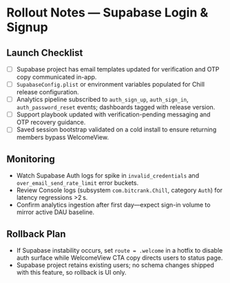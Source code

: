 # Rollout Notes — Supabase Login & Signup

## Launch Checklist
- [ ] Supabase project has email templates updated for verification and OTP copy communicated in-app.
- [ ] `SupabaseConfig.plist` or environment variables populated for Chill release configuration.
- [ ] Analytics pipeline subscribed to `auth_sign_up`, `auth_sign_in`, `auth_password_reset` events; dashboards tagged with release version.
- [ ] Support playbook updated with verification-pending messaging and OTP recovery guidance.
- [ ] Saved session bootstrap validated on a cold install to ensure returning members bypass WelcomeView.

## Monitoring
- Watch Supabase Auth logs for spike in `invalid_credentials` and `over_email_send_rate_limit` error buckets.
- Review Console logs (subsystem `com.bitcrank.Chill`, category `Auth`) for latency regressions >2 s.
- Confirm analytics ingestion after first day—expect sign-in volume to mirror active DAU baseline.

## Rollback Plan
- If Supabase instability occurs, set `route = .welcome` in a hotfix to disable auth surface while WelcomeView CTA copy directs users to status page.
- Supabase project retains existing users; no schema changes shipped with this feature, so rollback is UI only.
